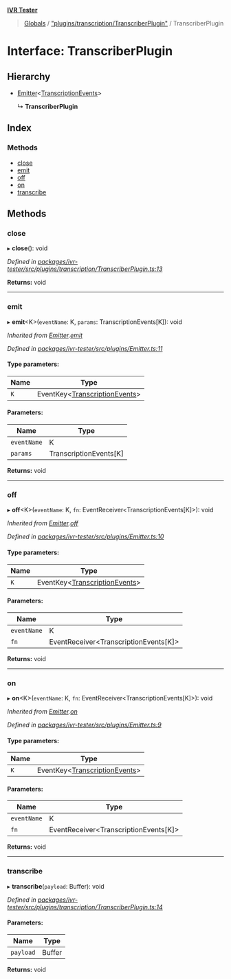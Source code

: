 **[IVR Tester](../README.md)**

> [Globals](../README.md) / ["plugins/transcription/TranscriberPlugin"](../modules/_plugins_transcription_transcriberplugin_.md) / TranscriberPlugin

# Interface: TranscriberPlugin

## Hierarchy

* [Emitter](_plugins_emitter_.emitter.md)\<[TranscriptionEvents](../modules/_plugins_transcription_transcriberplugin_.md#transcriptionevents)>

  ↳ **TranscriberPlugin**

## Index

### Methods

* [close](_plugins_transcription_transcriberplugin_.transcriberplugin.md#close)
* [emit](_plugins_transcription_transcriberplugin_.transcriberplugin.md#emit)
* [off](_plugins_transcription_transcriberplugin_.transcriberplugin.md#off)
* [on](_plugins_transcription_transcriberplugin_.transcriberplugin.md#on)
* [transcribe](_plugins_transcription_transcriberplugin_.transcriberplugin.md#transcribe)

## Methods

### close

▸ **close**(): void

*Defined in [packages/ivr-tester/src/plugins/transcription/TranscriberPlugin.ts:13](https://github.com/SketchingDev/ivr-tester/blob/f08915c/packages/ivr-tester/src/plugins/transcription/TranscriberPlugin.ts#L13)*

**Returns:** void

___

### emit

▸ **emit**\<K>(`eventName`: K, `params`: TranscriptionEvents[K]): void

*Inherited from [Emitter](_plugins_emitter_.emitter.md).[emit](_plugins_emitter_.emitter.md#emit)*

*Defined in [packages/ivr-tester/src/plugins/Emitter.ts:11](https://github.com/SketchingDev/ivr-tester/blob/f08915c/packages/ivr-tester/src/plugins/Emitter.ts#L11)*

#### Type parameters:

Name | Type |
------ | ------ |
`K` | EventKey\<[TranscriptionEvents](../modules/_plugins_transcription_transcriberplugin_.md#transcriptionevents)> |

#### Parameters:

Name | Type |
------ | ------ |
`eventName` | K |
`params` | TranscriptionEvents[K] |

**Returns:** void

___

### off

▸ **off**\<K>(`eventName`: K, `fn`: EventReceiver\<TranscriptionEvents[K]>): void

*Inherited from [Emitter](_plugins_emitter_.emitter.md).[off](_plugins_emitter_.emitter.md#off)*

*Defined in [packages/ivr-tester/src/plugins/Emitter.ts:10](https://github.com/SketchingDev/ivr-tester/blob/f08915c/packages/ivr-tester/src/plugins/Emitter.ts#L10)*

#### Type parameters:

Name | Type |
------ | ------ |
`K` | EventKey\<[TranscriptionEvents](../modules/_plugins_transcription_transcriberplugin_.md#transcriptionevents)> |

#### Parameters:

Name | Type |
------ | ------ |
`eventName` | K |
`fn` | EventReceiver\<TranscriptionEvents[K]> |

**Returns:** void

___

### on

▸ **on**\<K>(`eventName`: K, `fn`: EventReceiver\<TranscriptionEvents[K]>): void

*Inherited from [Emitter](_plugins_emitter_.emitter.md).[on](_plugins_emitter_.emitter.md#on)*

*Defined in [packages/ivr-tester/src/plugins/Emitter.ts:9](https://github.com/SketchingDev/ivr-tester/blob/f08915c/packages/ivr-tester/src/plugins/Emitter.ts#L9)*

#### Type parameters:

Name | Type |
------ | ------ |
`K` | EventKey\<[TranscriptionEvents](../modules/_plugins_transcription_transcriberplugin_.md#transcriptionevents)> |

#### Parameters:

Name | Type |
------ | ------ |
`eventName` | K |
`fn` | EventReceiver\<TranscriptionEvents[K]> |

**Returns:** void

___

### transcribe

▸ **transcribe**(`payload`: Buffer): void

*Defined in [packages/ivr-tester/src/plugins/transcription/TranscriberPlugin.ts:14](https://github.com/SketchingDev/ivr-tester/blob/f08915c/packages/ivr-tester/src/plugins/transcription/TranscriberPlugin.ts#L14)*

#### Parameters:

Name | Type |
------ | ------ |
`payload` | Buffer |

**Returns:** void
